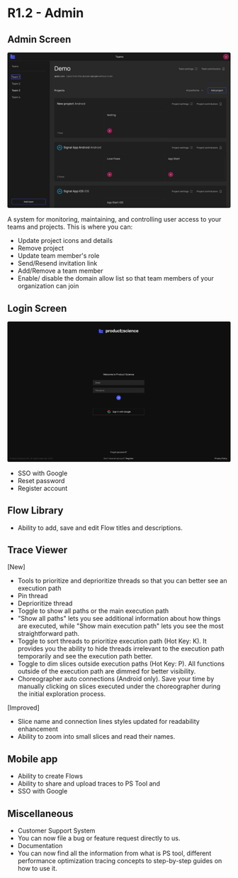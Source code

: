 # R1.2 - Admin

## Admin Screen

![Admin-Screen](Admin-Screen.png)

A system for monitoring, maintaining, and controlling user access to your teams and projects. This is where you can:
- Update project icons and details
- Remove project
- Update team member's role
- Send/Resend invitation link 
- Add/Remove a team member
- Enable/ disable the domain allow list so that team members of your organization can join

## Login Screen

![Login-Screen](Login-Screen.png)

- SSO with Google
- Reset password
- Register account

## Flow Library 
- Ability to add, save and edit Flow titles and descriptions.

## Trace Viewer
[New]
- Tools to prioritize and deprioritize threads so that you can better see an execution path
- Pin thread
- Deprioritize thread
- Toggle to show all paths or the main execution path
- "Show all paths" lets you see additional information about how things are executed, while "Show main execution path" lets you see the most 
straightforward path. 
- Toggle to sort threads to prioritize execution path (Hot Key: K). It provides you the ability to hide threads irrelevant to the execution 
path temporarily and see the execution path better.
- Toggle to dim slices outside execution paths (Hot Key: P). All functions outside of the execution path are dimmed for better visibility. 
- Choreographer auto connections (Android only). Save your time by manually clicking on slices executed under the choreographer during the 
initial exploration process.

[Improved]
- Slice name and connection lines styles updated for readability enhancement
- Ability to zoom into small slices and read their names.

## Mobile app
- Ability to create Flows 
- Ability to share and upload traces to PS Tool and
- SSO with Google

## Miscellaneous
- Customer Support System
- You can now file a bug or feature request directly to us. 
- Documentation 
- You can now find all the information from what is PS tool, different performance optimization tracing concepts to step-by-step guides on 
how to use it.
